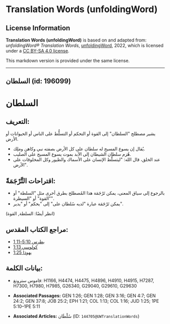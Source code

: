 # Translation Words (unfoldingWord)

## License Information

**Translation Words (unfoldingWord)** is based on and adapted from: _unfoldingWord® Translation Words_, [unfoldingWord](https://unfoldingword.org/utw), 2022, which is licensed under a [CC BY-SA 4.0 license](https://creativecommons.org/licenses/by-sa/4.0/legalcode.en).

This markdown version is provided under the same license.



--------------------------------

## السلطان (id: 196099)

السلطان
=======

التعريف:
--------

يشير مصطلح "السلطان" إلى القوة أو التحكم أو التسلُّط على الناس أو الحيوانات أو الأرض.

* يُقال إن يسوع المسيح له سلطان على كل الأرض بصفته نبي وكاهن وملِك.
* هُزم سلطان الشيطان إلى الأبد بموت يسوع المسيح على الصليب.
* عند الخلق، قال الله: "ليتسلَّط الإنسان على الأسماك والطيور وكل المخلوقات على الأرض".

اقتراحات التَّرْجَمَةً:
-----------------------

* بالرجوع إلى سياق المعنى، يمكن تَرْجَمَة هذا المُصطلح بطرق أخرى مثل "السلطة" أو "القوة" أو "السيطرة".
* يمكن تَرْجَمَة عبارة "لديه سُلطان على" إلى "يحكم" أو "يدير".

(انظر أيضًا: السلطة, القوة)

مراجع الكتاب المقدس:
--------------------

* [1 بطرس 5:10–11](https://ref.ly/1Pet5:10-1Pet5:11)
* [كولوسي 1:13](https://ref.ly/Col1:13)
* [يهوذا 1:25](https://ref.ly/Jude1:25)

بيانات الكلمة:
--------------

* قاموس سترونغ: H1166, H4474, H4475, H4896, H4910, H4915, H7287, H7300, H7980, H7985, G26340, G29040, G29610, G29630

* **Associated Passages:** GEN 1:26; GEN 1:28; GEN 3:16; GEN 4:7; GEN 24:2; GEN 37:8; JOB 25:2; EPH 1:21; COL 1:13; COL 1:16; JUD 1:25; 1PE 5:10–1PE 5:11
* **Associated Articles:** سُلْطَان (ID: `144705@UWTranslationWords`)

